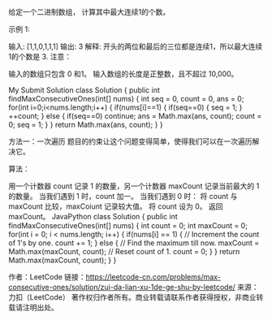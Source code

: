 给定一个二进制数组， 计算其中最大连续1的个数。

示例 1:

输入: [1,1,0,1,1,1]
输出: 3
解释: 开头的两位和最后的三位都是连续1，所以最大连续1的个数是 3.
注意：

输入的数组只包含 0 和1。
输入数组的长度是正整数，且不超过 10,000。


My Submit Solution
class Solution {
    public int findMaxConsecutiveOnes(int[] nums) {
        int seq = 0, count = 0, ans = 0;
        for(int i=0;i<nums.length;i++) {
            if(nums[i]==1) {
                if(seq==0) {
                    seq = 1;
                } 
                ++count;
            } else {
                if(seq==0) continue;
                ans = Math.max(ans, count);
                count = 0;
                seq = 1; 
            }
        }
        return Math.max(ans, count);
    }
}


方法一：一次遍历
题目的约束让这个问题变得简单，使得我们可以在一次遍历解决它。

算法：

用一个计数器 count 记录 1 的数量，另一个计数器 maxCount 记录当前最大的 1 的数量。
当我们遇到 1 时，count 加一。
当我们遇到 0 时：
将 count 与 maxCount 比较，maxCoiunt 记录较大值。
将 count 设为 0。
返回 maxCount。
JavaPython
class Solution {
  public int findMaxConsecutiveOnes(int[] nums) {
    int count = 0;
    int maxCount = 0;
    for(int i = 0; i < nums.length; i++) {
      if(nums[i] == 1) {
        // Increment the count of 1's by one.
        count += 1;
      } else {
        // Find the maximum till now.
        maxCount = Math.max(maxCount, count);
        // Reset count of 1.
        count = 0;
      }
    }
    return Math.max(maxCount, count);
  }
}

作者：LeetCode
链接：https://leetcode-cn.com/problems/max-consecutive-ones/solution/zui-da-lian-xu-1de-ge-shu-by-leetcode/
来源：力扣（LeetCode）
著作权归作者所有。商业转载请联系作者获得授权，非商业转载请注明出处。